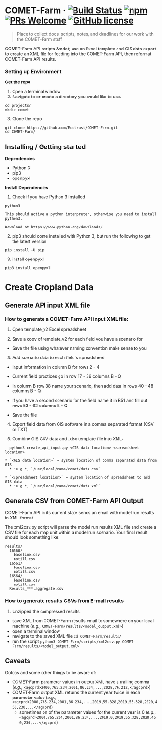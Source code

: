 # COMET-Farm &middot; [![Build Status](https://img.shields.io/travis/npm/npm/latest.svg?style=flat-square)](https://travis-ci.org/npm/npm) [![npm](https://img.shields.io/npm/v/npm.svg?style=flat-square)](https://www.npmjs.com/package/npm) [![PRs Welcome](https://img.shields.io/badge/PRs-welcome-brightgreen.svg?style=flat-square)](http://makeapullrequest.com) [![GitHub license](https://img.shields.io/badge/license-MIT-blue.svg?style=flat-square)](https://github.com/your/your-project/blob/master/LICENSE)
> Place to collect docs, scripts, notes, and deadlines for our work with the COMET-Farm stuff

COMET-Farm API scripts &mdot; use an Excel template and GIS data export to create an XML file for feeding into the COMET-Farm API, then reformat COMET-Farm API results.

### Setting up Environment

**Get the repo**

1. Open a terminal window
2. Navigate to or create a directory you would like to use.
  ```shell
  cd projects/
  mkdir comet
  ```
3. Clone the repo  
  ```shell
  git clone https://github.com/Ecotrust/COMET-Farm.git
  cd COMET-Farm/
  ```

## Installing / Getting started

**Dependencies**
  * Python 3
  * pip3
  * openpyxl

**Install Dependencies**

1. Check if you have Python 3 installed
  ```shell
  python3
  ```
    This should active a python interpreter, otherwise you need to install python3.

    Download at https://www.python.org/downloads/

2. pip3 should come installed with Python 3, but run the following to get the latest version
  ```shell
  pip install -U pip
  ```

3. install openpyxl
  ```shell
  pip3 install openpyxl
  ```


# Create Cropland Data

## Generate API input XML file

### How to generate a COMET-Farm API input XML file:  

1. Open template_v2 Excel spreadsheet

2. Save a copy of template_v2 for each field you have a scenario for

  * Save the file using whatever naming convention make sense to you

3. Add scenario data to each field's spreadsheet

  * Input information in column B for rows 2 - 4

  * Current field practices go in row 17 - 36 columns B - Q

  * In column B row 38 name your scenario, then add data in rows 40 - 48 columns B - Q

  * If you have a second scenario for the field name it in B51 and fill out rows 53 - 62 columns B - Q

  * Save the file

4. Export field data from GIS software in a comma separated format (CSV or TXT)

5. Combine GIS CSV data and .xlsx template file into XML:

  ```shell
    python3 create_api_input.py <GIS data location> <spreadsheet location>
  ```

    * `<GIS data location>` = system location of comma separated data from GIS
      * *e.g.*, `/usr/local/name/comet/data.csv`

    * `<spreadsheet locatiion>` = system location of spreadsheet to add GIS data
      * *e.g.*, `/usr/local/name/comet/data.xml`

## Generate CSV from COMET-Farm API Output

COMET-Farm API in its current state sends an email with model run results in XML format.

The xml2csv.py script will parse the model run results XML file and create a CSV file for each map unit within a model run scenario. Your final result should look something like:

```
results/
  16560/
    baseline.csv
    notill.csv
  16561/
    baseline.csv
    notill.csv
  16564/
    baseline.csv
    notill.csv
  Results_***.aggregate.csv
```

### How to generate results CSVs from E-mail results

1. Unzipped the compressed results  
  * save XML from COMET-Farm results email to somewhere on your local machine
    (*e.g.,* `COMET-Farm/results/<model_output.xml>`)
  * open a terminal window
  * navigate to the saved XML file
    `cd COMET-Farm/results/`
  * run the script
    `python3 COMET-Farm/scripts/xml2csv.py COMET-Farm/results/<model_output.xml>`  


## Caveats

Gotcas and some other things to be aware of:  

  * COMET-Farm parameter values in output XML have a trailing comma
    (*e.g.,* `<agcprd>2000,765.234,2001,86.234,...,2028,76.212,</agcprd>`)
  * COMET-Farm output XML returns the current year twice in each parameter value
    (*e.g.,* `<agcprd>2000,765.234,2001,86.234,...,2019,55.328,2019,55.328,2020,450,230,...</agcprd`)
    * sometimes on of the parameter values for the current year is 0
      (*e.g.,* `<agcprd>2000,765.234,2001,86.234,...,2019,0,2019,55.328,2020,450,230,...</agcprd`)
